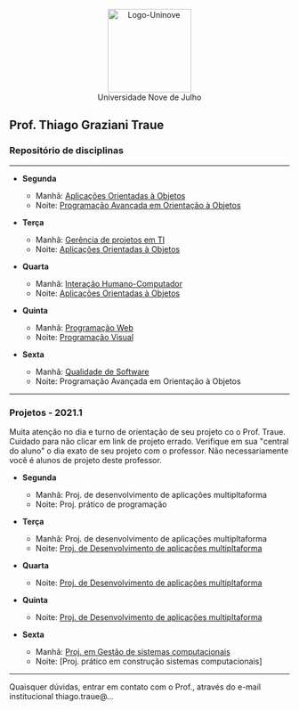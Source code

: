 <p align="center">
  <img src="http://traue.com.br/imgs/uninove_logo.jpeg" alt="Logo-Uninove" width="150px"/>
  <br>
  Universidade Nove de Julho
</p>

## Prof. Thiago Graziani Traue
###  Repositório de disciplinas
---
* **Segunda**
  * Manhã: [Aplicações Orientadas à Objetos](https://github.com/traue/Uninove-2021-1/tree/main/segunda-manha "Repositório de segunda de manhã")
  * Noite: [Programação Avançada em Orientação à Objetos](https://github.com/traue/Uninove-2021-1/tree/main/segunda-noite "Repositório de segunda noite")


* **Terça**
  * Manhã: [Gerência de projetos em TI](https://github.com/traue/Uninove-2021-1/tree/main/terca-manha)
  * Noite: [Aplicações Orientadas à Objetos](https://github.com/traue/Uninove-2021-1/tree/main/terca-noite)


* **Quarta**
  * Manhã: [Interação Humano-Computador](https://github.com/traue/Uninove-2021-1/tree/main/quarta-manha)
  * Noite: [Aplicações Orientadas à Objetos](https://github.com/traue/Uninove-2021-1/tree/main/quarta-noite)



* **Quinta**
  * Manhã: [Programação Web](https://github.com/traue/Uninove-2021-1/tree/main/quinta-manha)
  * Noite: [Programação Visual](https://github.com/traue/Uninove-2021-1/tree/main/quinta-noite)


* **Sexta**
	* Manhã: [Qualidade de Software](https://github.com/traue/Uninove-2021-1/tree/main/sexta-manha)
  * Noite: Programação Avançada em Orientação à Objetos


----
### Projetos - 2021.1

Muita atenção no dia e turno de orientação de seu projeto co o Prof. Traue. Cuidado para não clicar em link de projeto errado. Verifique em sua "central do aluno" o dia exato de seu projeto com o professor. Não necessariamente você é alunos de projeto deste professor.

- **Segunda**
	- Manhã: Proj. de desenvolvimento de aplicações multipltaforma
	- Noite: Proj. prático de programação


- **Terça**
	- Manhã: Proj. de desenvolvimento de aplicações multipltaforma
	- Noite: [Proj. de Desenvolvimento de aplicações multipltaforma](https://drive.google.com/drive/folders/1cRHnnWVHEkQajPhWla3drKxkC1FN719o?usp=sharing)


- **Quarta**
	- Noite: [Proj. de Desenvolvimento de aplicações multipltaforma](https://drive.google.com/drive/folders/18CmgaURFqmhmdp31AayGtPmOt9f-TQ-V?usp=sharing)


- **Quinta**
	- Noite: [Proj. de Desenvolvimento de aplicações multipltaforma](https://drive.google.com/drive/folders/18CmgaURFqmhmdp31AayGtPmOt9f-TQ-V?usp=sharing)


- **Sexta**
	- Manhã: [Proj. em Gestão de sistemas computacionais](https://drive.google.com/drive/folders/1vmShHx35VjQk9vdgyerzV0TRiDB79c1S?usp=sharing)
	- Noite: [Proj. prático em construção sistemas computacionais]


-----

Quaisquer dúvidas, entrar em contato com o Prof., através do e-mail institucional thiago.traue@...
